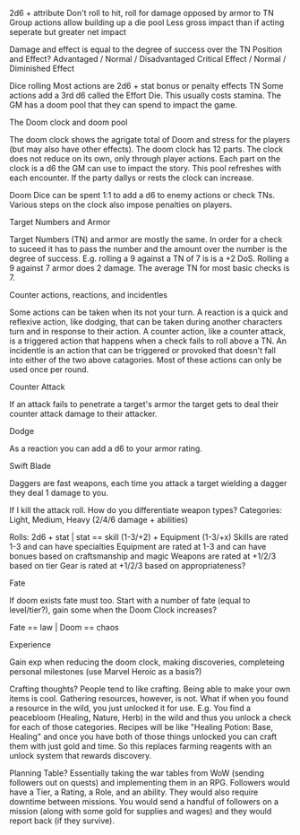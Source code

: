 2d6 + attribute
Don't roll to hit, roll for damage
    opposed by armor to TN
Group actions allow building up a die pool
    Less gross impact than if acting seperate but greater net impact

Damage and effect is equal to the degree of success over the TN
Position and Effect?
    Advantaged / Normal / Disadvantaged
    Critical Effect / Normal / Diminished Effect

Dice rolling
Most actions are 2d6 + stat
    bonus or penalty effects TN
Some actions add a 3rd d6 called the Effort Die. This usually costs stamina.
The GM has a doom pool that they can spend to impact the game.

The Doom clock and doom pool

The doom clock shows the agrigate total of Doom and stress for the players (but may also have other effects). The doom clock has 12 parts. The clock does not reduce on its own, only through player actions. Each part on the clock is a d6 the GM can use to impact the story. This pool refreshes with each encounter. If the party dallys or rests the clock can increase.

Doom Dice can be spent 1:1 to add a d6 to enemy actions or check TNs. Various steps on the clock also impose penalties on players.

Target Numbers and Armor

Target Numbers (TN) and armor are mostly the same. In order for a check to suceed it has to pass the number and the amount over the number is the degree of success. E.g. rolling a 9 against a TN of 7 is is a +2 DoS. Rolling a 9 against 7 armor does 2 damage. The average TN for most basic checks is 7.

Counter actions, reactions, and incidentles

Some actions can be taken when its not your turn. A reaction is a quick and reflexive action, like dodging, that can be taken during another characters turn and in response to their action. A counter action, like a counter attack, is a triggered action that happens when a check fails to roll above a TN. An incidentle is an action that can be triggered or provoked that doesn't fall into either of the two above catagories. Most of these actions can only be used once per round.

Counter Attack

If an attack fails to penetrate a target's armor the target gets to deal their counter attack damage to their attacker.

Dodge

As a reaction you can add a d6 to your armor rating.

Swift Blade

Daggers are fast weapons, each time you attack a target wielding a dagger they deal 1 damage to you.


If I kill the attack roll. How do you differentiate weapon types?
Categories: Light, Medium, Heavy (2/4/6 damage + abilities)

Rolls: 2d6 + stat | stat == skill (1-3/+2) + Equipment (1-3/+x)
    Skills are rated 1-3 and can have specialties
    Equipment are rated at 1-3 and can have bonues based on craftsmanship and magic
        Weapons are rated at +1/2/3 based on tier
        Gear is rated at +1/2/3 based on appropriateness?

Fate

If doom exists fate must too. Start with a number of fate (equal to level/tier?), gain some when the Doom Clock increases?

Fate == law | Doom == chaos

Experience

Gain exp when reducing the doom clock, making discoveries, completeing personal milestones (use Marvel Heroic as a basis?)


Crafting thoughts?
People tend to like crafting. Being able to make your own items is cool. Gathering resources, however, is not. What if when you found a resource in the wild, you just unlocked it for use. E.g. You find a peacebloom (Healing, Nature, Herb) in the wild and thus you unlock a check for each of those categories. Recipes will be like "Healing Potion: Base, Healing" and once you have both of those things unlocked you can craft them with just gold and time. So this replaces farming reagents with an unlock system that rewards discovery.

Planning Table?
Essentially taking the war tables from WoW (sending followers out on quests) and implementing them in an RPG. Followers would have a Tier, a Rating, a Role, and an ability. They would also require downtime between missions. You would send a handful of followers on a mission (along with some gold for supplies and wages) and they would report back (if they survive).